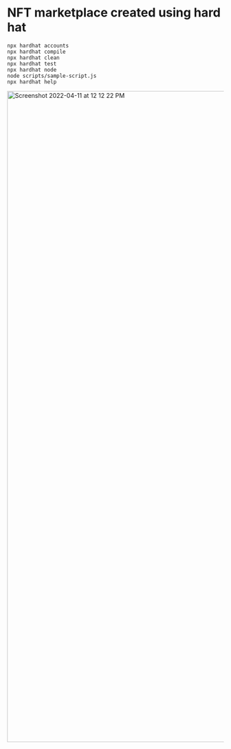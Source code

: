 # NFT marketplace created using hard hat


```shell
npx hardhat accounts
npx hardhat compile
npx hardhat clean
npx hardhat test
npx hardhat node
node scripts/sample-script.js
npx hardhat help
```
<img width="1512" alt="Screenshot 2022-04-11 at 12 12 22 PM" src="https://user-images.githubusercontent.com/5158162/162664798-deebce9c-1008-452b-8a3e-74487ad7b883.png">
